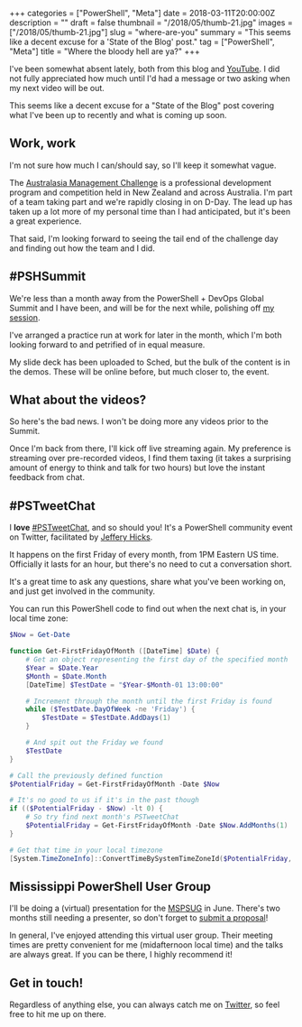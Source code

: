 +++
categories = ["PowerShell", "Meta"]
date = 2018-03-11T20:00:00Z
description = ""
draft = false
thumbnail = "/2018/05/thumb-21.jpg"
images = ["/2018/05/thumb-21.jpg"]
slug = "where-are-you"
summary = "This seems like a decent excuse for a 'State of the Blog' post."
tag = ["PowerShell", "Meta"]
title = "Where the bloody hell are ya?"
+++

I've been somewhat absent lately, both from this blog and [YouTube](https://www.youtube.com/c/JoshuaKingSolari). I did not fully appreciated how much until I'd had a message or two asking when my next video will be out.

This seems like a decent excuse for a "State of the Blog" post covering what I've been up to recently and what is coming up soon.

## **Work, work**

I'm not sure how much I can/should say, so I'll keep it somewhat vague.

The [Australasia Management Challenge](http://www.managementchallenge.com.au/about-the-challenge.html) is a professional development program and competition held in New Zealand and across Australia. I'm part of a team taking part and we're rapidly closing in on D-Day. The lead up has taken up a lot more of my personal time than I had anticipated, but it's been a great experience.

That said, I'm looking forward to seeing the tail end of the challenge day and finding out how the team and I did.

## **#PSHSummit**

We're less than a month away from the PowerShell + DevOps Global Summit and I have been, and will be for the next while, polishing off [my session](http://sched.co/Cq9V).

I've arranged a practice run at work for later in the month, which I'm both looking forward to and petrified of in equal measure.

My slide deck has been uploaded to Sched, but the bulk of the content is in the demos. These will be online before, but much closer to, the event.

## **What about the videos?**

So here's the bad news. I won't be doing more any videos prior to the Summit.

Once I'm back from there, I'll kick off live streaming again. My preference is streaming over pre-recorded videos, I find them taxing (it takes a surprising amount of energy to think and talk for two hours) but love the instant feedback from chat.

## **#PSTweetChat**

I **love**  [#PSTweetChat](https://twitter.com/search?f=tweets&vertical=default&q=%23PSTweetChat&src=typd), and so should you! It's a PowerShell community event on Twitter, facilitated by [Jeffery Hicks](https://twitter.com/JeffHicks).

It happens on the first Friday of every month, from 1PM Eastern US time. Officially it lasts for an hour, but there's no need to cut a conversation short.

It's a great time to ask any questions, share what you've been working on, and just get involved in the community.

You can run this PowerShell code to find out when the next chat is, in your local time zone:

```powershell
$Now = Get-Date

function Get-FirstFridayOfMonth ([DateTime] $Date) {
    # Get an object representing the first day of the specified month
    $Year = $Date.Year
    $Month = $Date.Month
    [DateTime] $TestDate = "$Year-$Month-01 13:00:00"

    # Increment through the month until the first Friday is found
    while ($TestDate.DayOfWeek -ne 'Friday') {
        $TestDate = $TestDate.AddDays(1)
    }

    # And spit out the Friday we found
    $TestDate
}

# Call the previously defined function
$PotentialFriday = Get-FirstFridayOfMonth -Date $Now

# It's no good to us if it's in the past though
if (($PotentialFriday - $Now) -lt 0) {
    # So try find next month's PSTweetChat
    $PotentialFriday = Get-FirstFridayOfMonth -Date $Now.AddMonths(1)
}

# Get that time in your local timezone
[System.TimeZoneInfo]::ConvertTimeBySystemTimeZoneId($PotentialFriday, 'US Eastern Standard Time', [System.TimeZoneInfo]::Local.Id)

```

## **Mississippi PowerShell User Group**

I'll be doing a (virtual) presentation for the [MSPSUG](http://mspsug.com/) in June. There's two months still needing a presenter, so don't forget to [submit a proposal](http://mspsug.com/2018/01/18/call-for-mississippi-virtual-powershell-user-group-speakers-2018/)!

In general, I've enjoyed attending this virtual user group. Their meeting times are pretty convenient for me (midafternoon local time) and the talks are always great. If you can be there, I highly recommend it!

## **Get in touch!**

Regardless of anything else, you can always catch me on [Twitter](https://twitter.com/WindosNZ), so feel free to hit me up on there.
